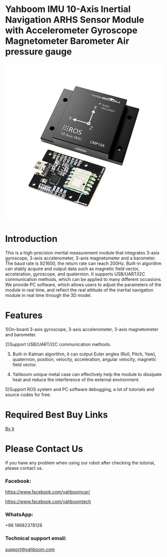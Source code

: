 # Yahboom IMU 10-Axis Inertial Navigation ARHS Sensor Module with Accelerometer Gyroscope Magnetometer Barometer Air pressure gauge
![](https://github.com/YahboomTechnology/10-axis_IMU_Module/blob/main/Yahboom_IMU_Module.jpg)
# Introduction
This is a high-precision inertial measurement module that integrates 3-axis gyroscope, 3-axis accelerometer, 3-axis magnetometer and a barometer. The baud rate is 921600, the return rate can reach 200Hz. Built-in algorithm can stably acquire and output data such as magnetic field vector, acceleration, gyroscope, and quaternion. It supports USB/UART/I2C communication methods, which can be applied to many different occasions. We provide PC software, which allows users to adjust the parameters of the module in real time, and reflect the real attitude of the inertial navigation module in real time through the 3D model.
# Features
1)On-board 3-axis gyroscope, 3-axis accelerometer, 3-axis magnetometer and barometer.

2)Support USB/UART/I2C communication methods.

3) Built-in Kalman algorithm, it can output Euler angles (Roll, Pitch, Yaw), quaternion, position, velocity, acceleration, angular velocity, magnetic field vector.

4) Yahboom unique metal case can effectively help the module to dissipate heat and reduce the interference of the external environment.

5)Support ROS system and PC software debugging, a lot of tutorials and source codes for free.

# Required Best Buy Links
[By it](https://category.yahboom.net/products/imu)

# Please Contact Us
If you have any problem when using our robot after checking the tutorial, please contact us.

### Facebook: 
https://www.facebook.com/yahboomcar/ 
  
https://www.facebook.com/yahboomtech
### WhatsApp:
+86 18682378128

### Technical support email: 
support@yahboom.com
